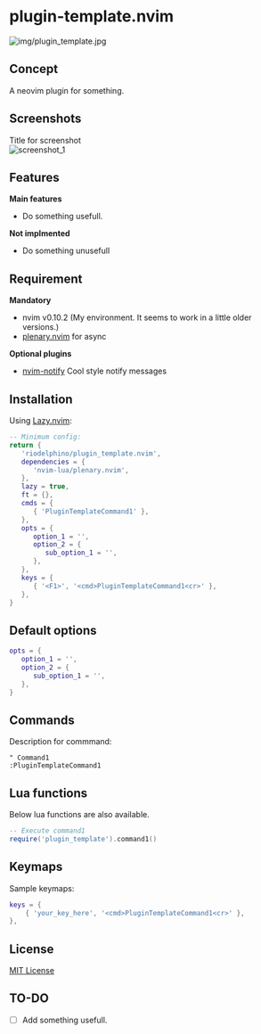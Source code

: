 # plugin-template.nvim

![img/plugin_template.jpg](img/plugin_template.jpg)


## Concept

A neovim plugin for something.


## Screenshots

Title for screenshot  
![screenshot_1](img/screenshot_1.png)


## Features

**Main features**
- Do something usefull.

**Not implmented**
- Do something unusefull


## Requirement

**Mandatory**
- nvim v0.10.2 (My environment. It seems to work in a little older versions.)
- [plenary.nvim](https://github.com/nvim-lua/plenary.nvim) for async

**Optional plugins**
- [nvim-notify](https://github.com/rcarriga/nvim-notify) Cool style notify messages


## Installation

Using [Lazy.nvim](https://github.com/folke/lazy.nvim):

```lua
-- Minimum config:
return {
   'riodelphino/plugin_template.nvim',
   dependencies = {
      'nvim-lua/plenary.nvim',
   },
   lazy = true,
   ft = {},
   cmds = {
      { 'PluginTemplateCommand1' },
   },
   opts = {
      option_1 = '',
      option_2 = {
         sub_option_1 = '',
      },
   },
   keys = {
      { '<F1>', '<cmd>PluginTemplateCommand1<cr>' },
   },
}
```


## Default options

```lua
opts = {
   option_1 = '',
   option_2 = {
      sub_option_1 = '',
   },
}
```


## Commands

Description for commmand:
```vim
" Command1
:PluginTemplateCommand1
```

## Lua functions

Below lua functions are also available.
```lua
-- Execute command1
require('plugin_template').command1()
```

## Keymaps

Sample keymaps:
```lua
keys = {
    { 'your_key_here', '<cmd>PluginTemplateCommand1<cr>' },
},
```

## License

[MIT License](./LICENSE)


## TO-DO

- [ ] Add something usefull.

